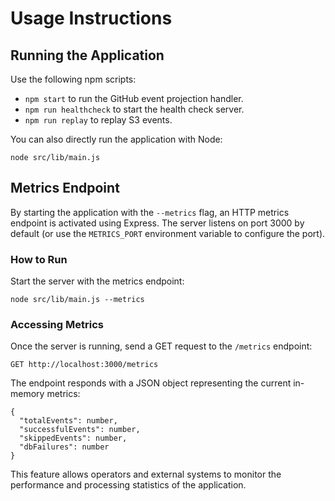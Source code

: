 # Usage Instructions

## Running the Application

Use the following npm scripts:

- `npm start` to run the GitHub event projection handler.
- `npm run healthcheck` to start the health check server.
- `npm run replay` to replay S3 events.

You can also directly run the application with Node:

```
node src/lib/main.js
```

## Metrics Endpoint

By starting the application with the `--metrics` flag, an HTTP metrics endpoint is activated using Express. The server listens on port 3000 by default (or use the `METRICS_PORT` environment variable to configure the port).

### How to Run

Start the server with the metrics endpoint:

```
node src/lib/main.js --metrics
```

### Accessing Metrics

Once the server is running, send a GET request to the `/metrics` endpoint:

```
GET http://localhost:3000/metrics
```

The endpoint responds with a JSON object representing the current in-memory metrics:

```
{
  "totalEvents": number,
  "successfulEvents": number,
  "skippedEvents": number,
  "dbFailures": number
}
```

This feature allows operators and external systems to monitor the performance and processing statistics of the application.
